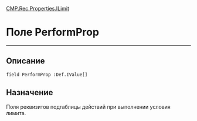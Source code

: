 ﻿---
Link: CMP.Rec.Properties.ILimit.@PerformProp
---

<!---  Навигация
[Имя проекта](#) :
-->
[CMP.Rec.Properties.ILimit](Default)

# Поле PerformProp
---

## Описание

    field PerformProp :Def.IValue[]

<!--
## Аргументы{#Args}

### Аргумент1

Описание аргумента 1
-->

## Назначение

Поля реквизитов подтаблицы действий при выполнении условия лимита.

<!--
## Пример

    PerformProp...
-->

